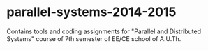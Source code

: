 parallel-systems-2014-2015
==========================

Contains tools and coding assignments for "Parallel and Distributed Systems" course of 7th semester of EE/CE school of A.U.Th.
